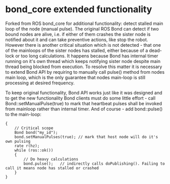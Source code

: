 # bond_core extended functionality
Forked from ROS bond_core for additional functionality: detect stalled main loop of the node (manual pulse).
The original ROS Bond can detect if two bound nodes are alive, i.e. if either of them crashes the sister node is notified about it and can take preventive actions, like stop the robot.
However there is another critical situation which is not detected - that one of the mainloops of the sister nodes has stalled, either because of a dead-lock or too long calculations. It happens because Bond has internal timer running on it's own thread which keeps notifying sister node despite main thread being blocked from execution. To resolve this matter it is necessary to extend Bond API by requiring to manually call pulse() method from nodes main loop, which is the only guarantee that nodes main-loop is still processing at desired frequency.

To keep original functionality, Bond API works just like it was designed and to get the new functionality Bond clients must do some little effort - call Bond::setManualPulse(true) to mark that heartbeat pulses shall be invoked from mainloop rather than internal timer. And of course - add bond::pulse() to the main-loop:
```
{
	// Critical scope
	Bond bond("my_id");
	bond.setManualPulses(true);	// mark that host node will do it's own pulsing
	rate r(hz);
	while (ros::ok())
	{
		// Do heavy calculations
		bond.pulse();	// indirectly calls doPublishing(). Failing to call it means node has stalled or crashed
	}
}
```
